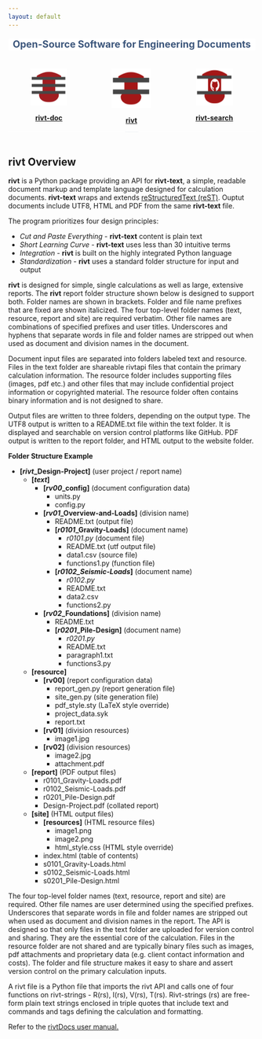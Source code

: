 ```yaml
---
layout: default
---
```



<p style= "font-size: 1.4em !important;text-align:center; color:#3d577c; background-color:#fff"><b>Open-Source Software for Engineering Documents</b></p>
<br>

<div id="banner" style="overflow:visible; display:flex; justify-content:space-around; font-size:1.0em !important; text-align:center">
    <div>
    <a href="https://rivtdoc.net"><img src="./assets/img/rivtdocs03.png" width="75" height="75" /></a><p><a href="https://rivtdoc.net"><b>rivt-doc</b></a></p>
    </div>
    <div>
    <a href="https://rivtcode.net"><img src="./assets/img/rivt03.png" width="80" height="80"/></a><p style="color:#a4a2a2"><a href="https://rivtcode.net"><b>rivt</b></a></p>
    </div>
    <div>
    <a href="https://rivtdoc.net/search"><img src="./assets/img/search03.png" width="75" height="75"/></a><p style="color:#a4a2a2"><a href="https://rivtdoc.net/search"><b>rivt-search</b></a></p>
    </div>
</div>

<p style= "font-size: .1em !important;text-align:center; color:#3d577c; background-color:#fff">------------------------------------------ </p>
<br>

## **rivt** Overview

**rivt** is a Python package providing an API for **rivt-text**, a simple,
readable document markup and template language designed for calculation
documents. **rivt-text** wraps and extends [reStructuredText
(reST)](https://docutils.sourceforge.io/rst.html). Ouptut documents include
UTF8, HTML and PDF from the same **rivt-text** file.

The program prioritizes four design principles:

- *Cut and Paste Everything* - **rivt-text** content is plain text
- *Short Learning Curve* - **rivt-text** uses less than 30 intuitive terms
- *Integration* - **rivt** is built on the highly integrated Python language
- *Standardization* - **rivt** uses a standard folder structure for input and output

**rivt** is designed for simple, single calculations as well as large, extensive
reports. The **rivt** report folder structure shown below is designed to
support both. Folder names are shown in brackets. Folder and file name prefixes
that are fixed are shown italicized. The four top-level folder names (text,
resource, report and site) are required verbatim. Other file names are
combinations of specified prefixes and user titles. Underscores and hyphens
that separate words in file and folder names are stripped out when used as
document and division names in the document.

Document input files are separated into folders labeled text and resource.
Files in the text folder are shareable rivtapi files that contain the primary
calculation information. The resource folder includes supporting files (images,
pdf etc.) and other files that may include confidential project information or
copyrighted material. The resource folder often contains binary information and
is not designed to share.

Output files are written to three folders, depending on the output type. The
UTF8 output is written to a README.txt file within the text folder. It is
displayed and searchable on version control platforms like GitHub. PDF output
is written to the report folder, and HTML output to the website folder.

**Folder Structure Example**

- **[*rivt*_Design-Project]** (user project / report name)
    - **[*text*]**
        - **[*rv00*_config]** (document configuration data)
            - units.py
            - config.py
        - **[*rv01*_Overview-and-Loads]**  (division name)
            - README.txt (output file)
            - **[*r0101*_Gravity-Loads]**  (document name)
                - *r0101.py* (document file) 
                - README.txt (utf output file)
                - data1.csv (source file)
                - functions1.py (function file)
            - **[*r0102_Seismic-Loads*]** (document name)
                - *r0102.py*  
                - README.txt
                - data2.csv 
                - functions2.py 
         - **[*rv02*_Foundations]** (division name)
             - README.txt
             - **[*r0201*_Pile-Design]** (document name)
                 - *r0201.py*
                 - README.txt
                 - paragraph1.txt
                 - functions3.py 
    - **[resource]**
        - **[rv00]** (report configuration data)
            - report_gen.py (report generation file)
            - site_gen.py (site generation file)
            - pdf_style.sty (LaTeX style override)
            - project_data.syk
            - report.txt
        - **[rv01]**    (division resources)
            - image1.jpg
        - **[rv02]**    (division resources)
            - image2.jpg
            - attachment.pdf    
    - **[report]** (PDF output files)
        - r0101_Gravity-Loads.pdf
        - r0102_Seismic-Loads.pdf
        - r0201_Pile-Design.pdf
        - Design-Project.pdf  (collated report)
    - **[site]** (HTML output files)
        - **[resources]** (HTML resource files)
            - image1.png
            - image2.png
            - html_style.css (HTML style override)
        - index.html  (table of contents)
        - s0101_Gravity-Loads.html
        - s0102_Seismic-Loads.html
        - s0201_Pile-Design.html

The four top-level folder names (text, resource, report and site) are required.
Other file names are user determined using the specified prefixes. Underscores
that separate words in file and folder names are stripped out when used as
document and division names in the report. The API is designed so that only
files in the text folder are uploaded for version control and sharing. They are
the essential core of the calculation. Files in the resource folder are not
shared and are typically binary files such as images, pdf attachments and
proprietary data (e.g. client contact information and costs). The folder and
file structure makes it easy to share and assert version control on the primary
calculation inputs.

A rivt file is a Python file that imports the rivt API and calls one of four
functions on rivt-strings - R(rs), I(rs), V(rs), T(rs). Rivt-strings (rs) are
free-form plain text strings enclosed in triple quotes that include text and
commands and tags defining the calculation and formatting.

Refer to the [rivtDocs user manual.](https://rivtDocs.net)
